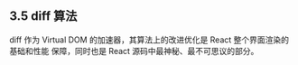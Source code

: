 ## 3.5 diff 算法

diff 作为 Virtual DOM 的加速器，其算法上的改进优化是 React 整个界面渲染的基础和性能 保障，同时也是 React 源码中最神秘、最不可思议的部分。

